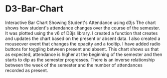 # D3-Bar-Chart
Interactive Bar Chart Showing Student's Attendance using d3js
The chart shows how student's attendance changes over the course of the semester. It was plotted using the v6 of D3js library. I created a function that creates and updates the chart based on the present or absent data. I also created a mouseover event that changes the opacity and a tooltip. I have added radio buttons for toggling between present and absent. This chart shows us that as expected, attendance is higher at the beginning of the semester and then starts to dip as the semester progresses. There is an inverse relationship between the week of the semester and the number of attendances recorded as present.
